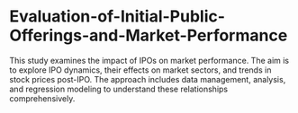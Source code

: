# Evaluation-of-Initial-Public-Offerings-and-Market-Performance
This study examines the impact of IPOs on market performance. The aim is to explore IPO dynamics, their effects on market sectors, and trends in stock prices post-IPO. The approach includes data management, analysis, and regression modeling to understand these relationships comprehensively.

